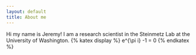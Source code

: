 ```yaml
---
layout: default
title: About me
---
```

Hi my name is Jeremy! I am a research scientist in the Steinmetz Lab at the University of Washington.
{% katex display %}
e^{\pi i} -1 = 0
{% endkatex %}